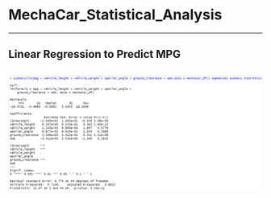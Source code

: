 # **MechaCar_Statistical_Analysis**
---
## Linear Regression to Predict MPG
![picture alt](https://github.com/ChristinaGalley/MechaCar_Statistical_Analysis-/blob/main/Resources/Linear_Regression_to_Predict_MPG.png)
---

